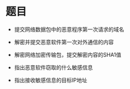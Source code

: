 # 题目
- 提交网络数据包中的恶意程序第一次请求的域名

- 解密并提交恶意软件第一次对外通信的内容

- 解密网络加密传输包，提交解密内容的SHA1值

- 指出恶意软件窃取的什么敏感信息

- 指出接收敏感信息的目标IP地址

